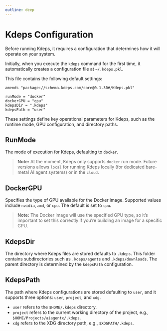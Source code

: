 ```yaml
---
outline: deep
---
```


# Kdeps Configuration

Before running Kdeps, it requires a configuration that determines how it will operate on your system.

Initially, when you execute the `kdeps` command for the first time, it automatically creates a configuration file at `~/.kdeps.pkl`.

This file contains the following default settings:

```zig
amends "package://schema.kdeps.com/core@0.1.30#/Kdeps.pkl"

runMode = "docker"
dockerGPU = "cpu"
kdepsDir = ".kdeps"
kdepsPath = "user"
```

These settings define key operational parameters for Kdeps, such as the runtime mode, GPU configuration, and directory paths.

## RunMode

The mode of execution for Kdeps, defaulting to `docker`.

> **Note:**
> At the moment, Kdeps only supports `docker` run mode. Future versions allows `local` for running Kdeps locally (for dedicated
> bare-metal AI agent systems) or in the `cloud`.

## DockerGPU

Specifies the type of GPU available for the Docker image. Supported values include `nvidia`, `amd`, or `cpu`. The default is set to `cpu`.

> **Note:**
> The Docker image will use the specified GPU type, so it’s important to set this correctly if you’re building an image for a specific GPU.

## KdepsDir

The directory where Kdeps files are stored defaults to `.kdeps`. This folder contains subdirectories such as
`.kdeps/agents` and `.kdeps/downloads`. The parent directory is determined by the `kdepsPath` configuration.

## KdepsPath

The path where Kdeps configurations are stored defaulting to `user`, and it supports three options: `user`, `project`, and `xdg`.

- `user` refers to the `$HOME/.kdeps` directory.
- `project` refers to the current working directory of the project, e.g., `$HOME/Projects/aiagentx/.kdeps`.
- `xdg` refers to the XDG directory path, e.g., `$XDGPATH/.kdeps`.
